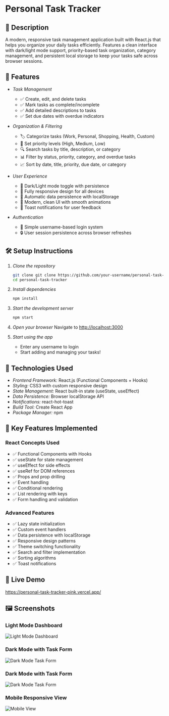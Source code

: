# Personal Task Tracker

## 📖 Description

A modern, responsive task management application built with React.js that helps you organize your daily tasks efficiently. Features a clean interface with dark/light mode support, priority-based task organization, category management, and persistent local storage to keep your tasks safe across browser sessions.

## 🚀 Features

- *Task Management*
  - ✅ Create, edit, and delete tasks
  - ✅ Mark tasks as complete/incomplete
  - ✅ Add detailed descriptions to tasks
  - ✅ Set due dates with overdue indicators

- *Organization & Filtering*
  - 🏷 Categorize tasks (Work, Personal, Shopping, Health, Custom)
  - 🎯 Set priority levels (High, Medium, Low)
  - 🔍 Search tasks by title, description, or category
  - 📊 Filter by status, priority, category, and overdue tasks
  - 📈 Sort by date, title, priority, due date, or category

- *User Experience*
  - 🌙 Dark/Light mode toggle with persistence
  - 📱 Fully responsive design for all devices
  - 💾 Automatic data persistence with localStorage
  - 🎨 Modern, clean UI with smooth animations
  - 🔔 Toast notifications for user feedback

- *Authentication*
  - 👤 Simple username-based login system
  - 🔒 User session persistence across browser refreshes

## 🛠 Setup Instructions

1. *Clone the repository*
   ```bash
   git clone git clone https://github.com/your-username/personal-task-tracker.git
   cd personal-task-tracker
   ```
   

2. *Install dependencies*
   ```bash
   npm install
   ```
   

3. *Start the development server*
   ```bash
   npm start
   ```
   

4. *Open your browser*
   Navigate to [http://localhost:3000](http://localhost:3000)

5. *Start using the app*
   - Enter any username to login
   - Start adding and managing your tasks!

## 🧰 Technologies Used

- *Frontend Framework:* React.js (Functional Components + Hooks)
- *Styling:* CSS3 with custom responsive design
- *State Management:* React built-in state (useState, useEffect)
- *Data Persistence:* Browser localStorage API
- *Notifications:* react-hot-toast
- *Build Tool:* Create React App
- *Package Manager:* npm

## 🎯 Key Features Implemented

### React Concepts Used
- ✅ Functional Components with Hooks
- ✅ useState for state management
- ✅ useEffect for side effects
- ✅ useRef for DOM references
- ✅ Props and prop drilling
- ✅ Event handling
- ✅ Conditional rendering
- ✅ List rendering with keys
- ✅ Form handling and validation

### Advanced Features
- ✅ Lazy state initialization
- ✅ Custom event handlers
- ✅ Data persistence with localStorage
- ✅ Responsive design patterns
- ✅ Theme switching functionality
- ✅ Search and filter implementation
- ✅ Sorting algorithms
- ✅ Toast notifications

## 🔗 Live Demo

https://personal-task-tracker-pink.vercel.app/

## 🖼 Screenshots

### Light Mode Dashboard  
![Light Mode Dashboard](images/LightMode.png)  


### Dark Mode with Task Form
![Dark Mode Task Form](images/DarkMode.png)

### Dark Mode with Task Form
![Dark Mode Task Form](images/addtask.png)

### Mobile Responsive View
![Mobile View](images/MobileView.jpg)
